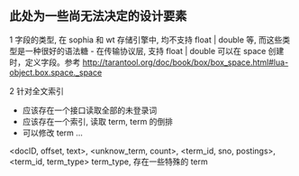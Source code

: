 ## 此处为一些尚无法决定的设计要素

1 字段的类型, 在 sophia 和 wt 存储引擎中, 均不支持 float | double 等, 而这些类型是一种很好的语法糖
    - 在传输协议层, 支持 float | double
  可以在 space 创建时，定义字段。参考
  http://tarantool.org/doc/book/box/box_space.html#lua-object.box.space._space

2 针对全文索引
  - 应该存在一个接口读取全部的未登录词
  - 应该存在一个索引, 读取 term, term 的倒排
  - 可以修改 term ...
  
  <docID, offset, text>, <unknow_term, count>, <term_id, sno, postings>, <term_id, term_type>
  term_type, 存在一些特殊的 term